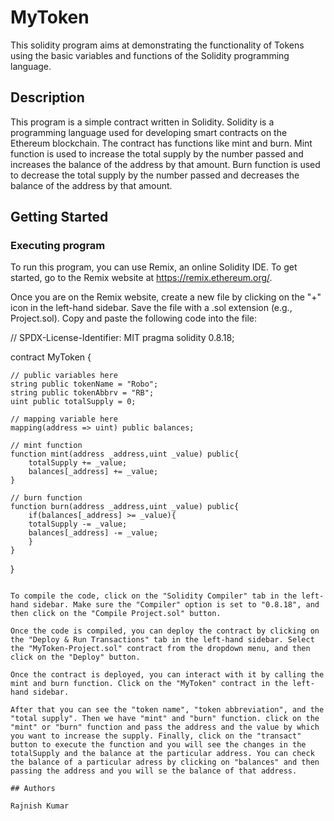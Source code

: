 
# MyToken

This solidity program aims at demonstrating the functionality of Tokens using the basic variables and functions of the Solidity programming language.

## Description

This program is a simple contract written in Solidity. Solidity is a programming language used for developing smart contracts on the Ethereum blockchain. The contract has functions like mint and burn. Mint function is used to increase the total supply by the number passed and increases the balance of the address by that amount. Burn function is used to decrease the total supply by the number passed and decreases the balance of the address by that amount.

## Getting Started

### Executing program

To run this program, you can use Remix, an online Solidity IDE. To get started, go to the Remix website at https://remix.ethereum.org/.

Once you are on the Remix website, create a new file by clicking on the "+" icon in the left-hand sidebar. Save the file with a .sol extension (e.g., Project.sol). Copy and paste the following code into the file:

// SPDX-License-Identifier: MIT
pragma solidity 0.8.18;

contract MyToken {

    // public variables here
    string public tokenName = "Robo";
    string public tokenAbbrv = "RB";
    uint public totalSupply = 0;

    // mapping variable here
    mapping(address => uint) public balances;

    // mint function
    function mint(address _address,uint _value) public{
        totalSupply += _value;
        balances[_address] += _value;
    }

    // burn function
    function burn(address _address,uint _value) public{
        if(balances[_address] >= _value){
        totalSupply -= _value;
        balances[_address] -= _value;
        }
    }

}

```

To compile the code, click on the "Solidity Compiler" tab in the left-hand sidebar. Make sure the "Compiler" option is set to "0.8.18", and then click on the "Compile Project.sol" button.

Once the code is compiled, you can deploy the contract by clicking on the "Deploy & Run Transactions" tab in the left-hand sidebar. Select the "MyToken-Project.sol" contract from the dropdown menu, and then click on the "Deploy" button.

Once the contract is deployed, you can interact with it by calling the mint and burn function. Click on the "MyToken" contract in the left-hand sidebar.

After that you can see the "token name", "token abbreviation", and the "total supply". Then we have "mint" and "burn" function. click on the "mint" or "burn" function and pass the address and the value by which you want to increase the supply. Finally, click on the "transact" button to execute the function and you will see the changes in the totalSupply and the balance at the particular address. You can check the balance of a particular adress by clicking on "balances" and then passing the address and you will se the balance of that address.

## Authors

Rajnish Kumar 
